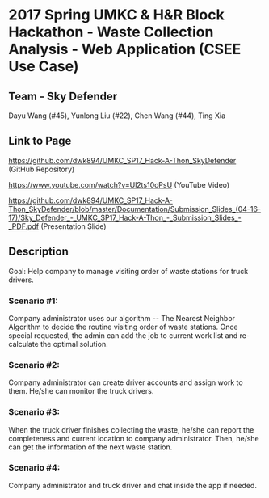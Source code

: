 # 2017 Spring UMKC & H&R Block Hackathon - Waste Collection Analysis - Web Application (CSEE Use Case)

## Team - Sky Defender
Dayu Wang (#45), Yunlong Liu (#22), Chen Wang (#44), Ting Xia 

## Link to Page
https://github.com/dwk894/UMKC_SP17_Hack-A-Thon_SkyDefender (GitHub Repository)

https://www.youtube.com/watch?v=Ul2ts10oPsU (YouTube Video)

https://github.com/dwk894/UMKC_SP17_Hack-A-Thon_SkyDefender/blob/master/Documentation/Submission_Slides_(04-16-17)/Sky_Defender_-_UMKC_SP17_Hack-A-Thon_-_Submission_Slides_-_PDF.pdf (Presentation Slide)

## Description
Goal: Help company to manage visiting order of waste stations for truck drivers.

### Scenario #1: 
Company administrator uses our algorithm -- The Nearest Neighbor Algorithm to decide the routine visiting order of waste stations. Once special requested, the admin can add the job to current work list and re-calculate the optimal solution.

### Scenario #2: 
Company administrator can create driver accounts and assign work to them. He/she can monitor the truck drivers.

### Scenario #3:
When the truck driver finishes collecting the waste, he/she can report the completeness and current location to company administrator. Then, he/she can get the information of the next waste station.

### Scenario #4: 
Company administrator and truck driver and chat inside the app if needed.
